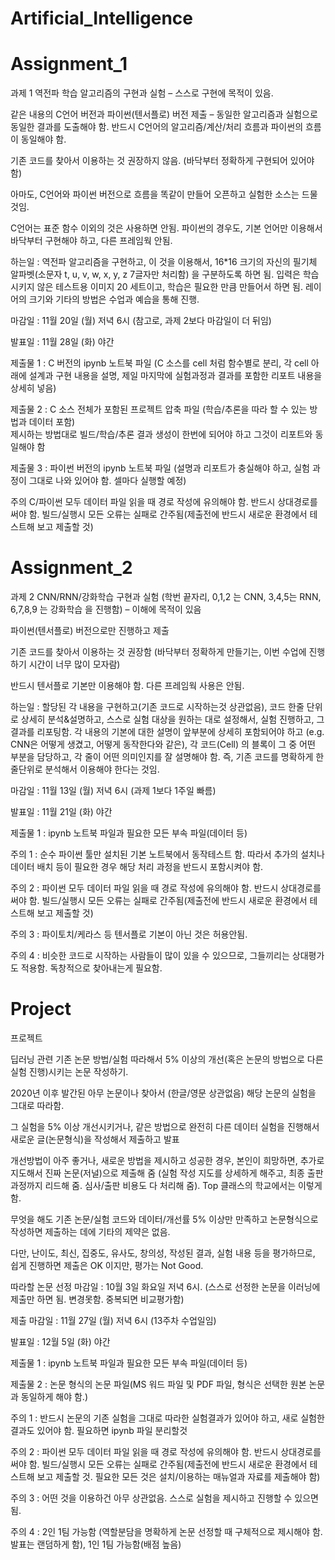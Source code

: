 # Artificial_Intelligence

 
# Assignment_1
과제 1
역전파 학습 알고리즘의 구현과 실험 – 스스로 구현에 목적이 있음.

같은 내용의 C언어 버전과 파이썬(텐서플로) 버전 제출 – 동일한 알고리즘과 실험으로 동일한 결과를 도출해야 함. 반드시 C언어의 알고리즘/계산/처리 흐름과 파이썬의 흐름이 동일해야 함.

기존 코드를 찾아서 이용하는 것 권장하지 않음. (바닥부터 정확하게 구현되어 있어야 함)

아마도, C언어와 파이썬 버전으로 흐름을 똑같이 만들어 오픈하고 실험한 소스는 드물것임.

C언어는 표준 함수 이외의 것은 사용하면 안됨. 파이썬의 경우도, 기본 언어만 이용해서 바닥부터 구현해야 하고, 다른 프레임웍 안됨.


하는일 : 역전파 알고리즘을 구현하고, 이 것을 이용해서, 16*16 크기의 자신의 필기체 알파벳(소문자 t, u, v, w, x, y, z    7글자만 처리함) 을 구분하도록 하면 됨. 입력은 학습시키지 않은 테스트용 이미지 20 세트이고, 학습은 필요한 만큼 만들어서 하면 됨. 레이어의 크기와 기타의 방법은 수업과 예습을 통해 진행.

마감일 : 11월 20일 (월) 저녁 6시 (참고로, 과제 2보다 마감일이 더 뒤임)

발표일 : 11월 28일 (화) 야간

제출물 1 : C 버전의 ipynb 노트북 파일 (C 소스를 cell 처럼 함수별로 분리, 각 cell 아래에 설계과 구현 내용을 설명, 제일 마지막에 실험과정과 결과를 포함한 리포트 내용을 상세히 넣음)

제출물 2 : C 소스 전체가 포함된 프로젝트 압축 파일 (학습/추론을 따라 할 수 있는 방법과 데이터 포함)  
	  제시하는 방법대로 빌드/학습/추론 결과 생성이 한번에 되어야 하고 그것이 리포트와 동일해야 함

제출물 3 : 파이썬 버전의 ipynb 노트북 파일 (설명과 리포트가 충실해야 하고, 실험 과정이 그대로 나와 있어야 함. 셀마다 실행할 예정)

주의 C/파이썬 모두 데이터 파일 읽을 때 경로 작성에 유의해야 함. 반드시 상대경로를 써야 함. 빌드/실행시 모든 오류는 실패로 간주됨(제출전에 반드시 새로운 환경에서 테스트해 보고 제출할 것)


# Assignment_2
과제 2
CNN/RNN/강화학습 구현과 실험   (학번 끝자리, 0,1,2 는 CNN, 3,4,5는 RNN, 6,7,8,9 는 강화학습 을 진행함) – 이해에 목적이 있음

파이썬(텐서플로) 버전으로만 진행하고 제출  

기존 코드를 찾아서 이용하는 것 권장함 (바닥부터 정확하게 만들기는, 이번 수업에 진행하기 시간이 너무 많이 모자람)

반드시 텐서플로 기본만 이용해야 함. 다른 프레임웍 사용은 안됨.


하는일 : 할당된 각 내용을 구현하고(기존 코드로 시작하는것 상관없음), 코드 한줄 단위로 상세히 분석&설명하고, 스스로 실험 대상을 원하는 대로 설정해서, 실험 진행하고, 그 결과를 리포팅함. 각 내용의 기본에 대한 설명이 앞부분에 상세히 포함되어야 하고 (e.g. CNN은 어떻게 생겼고, 어떻게 동작한다와 같은), 각 코드(Cell) 의 블록이 그 중 어떤 부분을 담당하고, 각 줄이 어떤 의미인지를 잘 설명해야 함. 즉, 기존 코드를 명확하게 한줄단위로 분석해서 이용해야 한다는 것임. 

마감일 : 11월 13일 (월) 저녁 6시 (과제 1보다 1주일 빠름)

발표일 : 11월 21일 (화) 야간

제출물 1 : ipynb 노트북 파일과 필요한 모든 부속 파일(데이터 등)

주의 1 : 순수 파이썬 툴만 설치된 기본 노트북에서 동작테스트 함. 따라서 추가의 설치나 데이터 배치 등이 필요한 경우 해당 처리 과정을 반드시 포함시켜야 함.

주의 2 : 파이썬 모두 데이터 파일 읽을 때 경로 작성에 유의해야 함. 반드시 상대경로를 써야 함. 빌드/실행시 모든 오류는 실패로 간주됨(제출전에 반드시 새로운 환경에서 테스트해 보고 제출할 것)

주의 3 : 파이토치/케라스 등 텐서플로 기본이 아닌 것은 허용안됨.

주의 4 : 비슷한 코드로 시작하는 사람들이 많이 있을 수 있으므로, 그들끼리는 상대평가도 적용함. 독창적으로 찾아내는게 필요함.


# Project
프로젝트

딥러닝 관련 기존 논문 방법/실험 따라해서 5% 이상의 개선(혹은 논문의 방법으로 다른 실험 진행)시키는 논문 작성하기.

2020년 이후 발간된 아무 논문이나 찾아서 (한글/영문 상관없음) 해당 논문의 실험을 그대로 따라함.

그 실험을 5% 이상 개선시키거나, 같은 방법으로 완전히 다른 데이터 실험을 진행해서 새로운 글(논문형식)을 작성해서 제출하고 발표

개선방법이 아주 좋거나, 새로운 방법을 제시하고 성공한 경우, 본인이 희망하면, 추가로 지도해서 진짜 논문(저널)으로 제출해 줌 (실험 작성 지도를 상세하게 해주고, 최종 출판 과정까지 리드해 줌. 심사/출판 비용도 다 처리해 줌). Top 클래스의 학교에서는 이렇게 함.

무엇을 해도 기존 논문/실험 코드와 데이터/개선률 5% 이상만 만족하고 논문형식으로 작성하면 제출하는 데에 기타의 제약은 없음.

다만, 난이도, 최신, 집중도, 유사도, 창의성, 작성된 결과, 실험 내용 등을 평가하므로, 쉽게 진행하면 제출은 OK 이지만, 평가는 Not Good.

따라할 논문 선정 마감일 : 10월 3일 화요일 저녁 6시. (스스로 선정한 논문을 이러닝에 제출만 하면 됨. 변경못함. 중복되면 비교평가함)

제출 마감일 : 11월 27일 (월) 저녁 6시 (13주차 수업일임)

발표일 : 12월 5일 (화) 야간

제출물 1 : ipynb 노트북 파일과 필요한 모든 부속 파일(데이터 등)

제출물 2 : 논문 형식의 논문 파일(MS 워드 파일 및 PDF 파일, 형식은 선택한 원본 논문과 동일하게 해야 함.)

주의 1 : 반드시 논문의 기존 실험을 그대로 따라한 실험결과가 있어야 하고, 새로 실험한 결과도 있어야 함. 필요하면 ipynb 파일 분리할것

주의 2 : 파이썬 모두 데이터 파일 읽을 때 경로 작성에 유의해야 함. 반드시 상대경로를 써야 함. 빌드/실행시 모든 오류는 실패로 간주됨(제출전에 반드시 새로운 환경에서 테스트해 보고 제출할 것. 필요한 모든 것은 설치/이용하는 매뉴얼과 자료를 제출해야 함)

주의 3 : 어떤 것을 이용하건 아무 상관없음. 스스로 실험을 제시하고 진행할 수 있으면 됨.

주의 4 : 2인 1팀 가능함 (역할분담을 명확하게 논문 선정할 때 구체적으로 제시해야 함. 발표는 랜덤하게 함), 1인 1팀 가능함(배점 높음)

